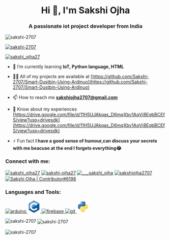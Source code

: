 <h1 align="center">Hi 👋, I'm Sakshi Ojha</h1>
<h3 align="center">A passionate iot project developer from India</h3>

<p align="left"> <img src="https://komarev.com/ghpvc/?username=sakshi-2707&label=Profile%20views&color=0e75b6&style=flat" alt="sakshi-2707" /> </p>

<p align="left"> <a href="https://github.com/ryo-ma/github-profile-trophy"><img src="https://github-profile-trophy.vercel.app/?username=sakshi-2707" alt="sakshi-2707" /></a> </p>

<p align="left"> <a href="https://twitter.com/sakshi_ojha27" target="blank"><img src="https://img.shields.io/twitter/follow/sakshi_ojha27?logo=twitter&style=for-the-badge" alt="sakshi_ojha27" /></a> </p>

- 🌱 I’m currently learning **IoT, Python language, HTML**

- 👨‍💻 All of my projects are available at [https://github.com/Sakshi-2707/Smart-Dustbin-Using-Ardinuo](https://github.com/Sakshi-2707/Smart-Dustbin-Using-Ardinuo)

- 📫 How to reach me **sakshiojha2707@gmail.com**

- 📄 Know about my experiences [https://drive.google.com/file/d/11H5UJAkqas_D6mqXbv1AqVi8EgbBCEfS/view?usp=drivesdk](https://drive.google.com/file/d/11H5UJAkqas_D6mqXbv1AqVi8EgbBCEfS/view?usp=drivesdk)

- ⚡ Fun fact **I have a good sense of humour,can discuss your secrets with me beacuse at the end I forgets everything😂**

<h3 align="left">Connect with me:</h3>
<p align="left">
<a href="https://twitter.com/sakshi_ojha27" target="blank"><img align="center" src="https://raw.githubusercontent.com/rahuldkjain/github-profile-readme-generator/master/src/images/icons/Social/twitter.svg" alt="sakshi_ojha27" height="30" width="40" /></a>
<a href="https://linkedin.com/in/sakshi-ojha27" target="blank"><img align="center" src="https://raw.githubusercontent.com/rahuldkjain/github-profile-readme-generator/master/src/images/icons/Social/linked-in-alt.svg" alt="sakshi-ojha27" height="30" width="40" /></a>
<a href="https://instagram.com/_._.sakshi_ojha" target="blank"><img align="center" src="https://raw.githubusercontent.com/rahuldkjain/github-profile-readme-generator/master/src/images/icons/Social/instagram.svg" alt="_._.sakshi_ojha" height="30" width="40" /></a>
<a href="https://www.hackerrank.com/sakshiojha2707" target="blank"><img align="center" src="https://raw.githubusercontent.com/rahuldkjain/github-profile-readme-generator/master/src/images/icons/Social/hackerrank.svg" alt="sakshiojha2707" height="30" width="40" /></a>
<a href="https://discord.gg/Sakshi Ojha | Contributor#6198" target="blank"><img align="center" src="https://raw.githubusercontent.com/rahuldkjain/github-profile-readme-generator/master/src/images/icons/Social/discord.svg" alt="Sakshi Ojha | Contributor#6198" height="30" width="40" /></a>
</p>

<h3 align="left">Languages and Tools:</h3>
<p align="left"> <a href="https://www.arduino.cc/" target="_blank" rel="noreferrer"> <img src="https://cdn.worldvectorlogo.com/logos/arduino-1.svg" alt="arduino" width="40" height="40"/> </a> <a href="https://www.cprogramming.com/" target="_blank" rel="noreferrer"> <img src="https://raw.githubusercontent.com/devicons/devicon/master/icons/c/c-original.svg" alt="c" width="40" height="40"/> </a> <a href="https://firebase.google.com/" target="_blank" rel="noreferrer"> <img src="https://www.vectorlogo.zone/logos/firebase/firebase-icon.svg" alt="firebase" width="40" height="40"/> </a> <a href="https://git-scm.com/" target="_blank" rel="noreferrer"> <img src="https://www.vectorlogo.zone/logos/git-scm/git-scm-icon.svg" alt="git" width="40" height="40"/> </a> <a href="https://www.python.org" target="_blank" rel="noreferrer"> <img src="https://raw.githubusercontent.com/devicons/devicon/master/icons/python/python-original.svg" alt="python" width="40" height="40"/> </a> </p>

<p><img align="left" src="https://github-readme-stats.vercel.app/api/top-langs?username=sakshi-2707&show_icons=true&locale=en&layout=compact" alt="sakshi-2707" /></p>

<p>&nbsp;<img align="center" src="https://github-readme-stats.vercel.app/api?username=sakshi-2707&show_icons=true&locale=en" alt="sakshi-2707" /></p>

<p><img align="center" src="https://github-readme-streak-stats.herokuapp.com/?user=sakshi-2707&" alt="sakshi-2707" /></p>
